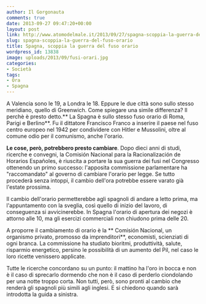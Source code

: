```yaml
---
author: Il Gorgonauta
comments: true
date: 2013-09-27 09:47:20+00:00
layout: post
link: http://www.atomodelmale.it/2013/09/27/spagna-scoppia-la-guerra-del-fuso-orario/
slug: spagna-scoppia-la-guerra-del-fuso-orario
title: Spagna, scoppia la guerra del fuso orario
wordpress_id: 13838
image: uploads/2013/09/fusi-orari.jpg
categories:
- Società
tags:
- Ora
- Spagna
---
```


A Valencia sono le 19, a Londra le 18. Eppure le due città sono sullo stesso meridiano, quello di Greenwich. Come spiegare una simile differenza? Il perchè è presto detto.** La Spagna è sullo stesso fuso orario di Roma, Parigi e Berlino**. Fu il dittatore Francisco Franco a inserire il paese nel fuso centro europeo nel 1942 per condividere con Hitler e Mussolini, oltre al comune odio per il comunismo, anche l'orario.

**Le cose, però, potrebbero presto cambiare**. Dopo dieci anni di studi, ricerche e convegni, la Comisión Nacional para la Racionalización de Horarios Españoles, è riuscita a portare la sua guerra dei fusi nel Congresso ottenendo un primo successo: l'apposita commissione parlamentare ha "raccomandato" al governo di cambiare l'orario per legge. Se tutto procederà senza intoppi, il cambio dell'ora potrebbe essere varato già l'estate prossima.

Il cambio dell'orario permetterebbe agli spagnoli di andare a letto prima, ma l'appuntamento con la sveglia, così quello di inizio del lavoro, di conseguenza si avvicinerebbe. In Spagna l'orario di apertura dei negozi è attorno alle 10, ma gli esercizi commerciali non chiudono prima delle 20.

A proporre il cambiamento di orario è la ** Comisión Nacional, un organismo privato, promosso da imprenditori**, economisti, scienziati di ogni branca. La commissione ha studiato bioritmi, produttività, salute, risparmio energetico, persino le possibilità di un aumento del Pil, nel caso le loro ricette venissero applicate.

Tutte le ricerche concordano su un punto: il mattino ha l'oro in bocca e non è il caso di sprecarlo dormendo che non è il caso di perderlo ciondolando per una notte troppo corta. Non tutti, però, sono pronti al cambio che renderà gli spagnoli più simili agli inglesi. E si chiedono quando sarà introdotta la guida a sinistra.
